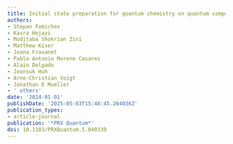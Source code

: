 ```yaml
---
title: Initial state preparation for quantum chemistry on quantum computers
authors:
- Stepan Fomichev
- Kasra Hejazi
- Modjtaba Shokrian Zini
- Matthew Kiser
- Joana Fraxanet
- Pablo Antonio Moreno Casares
- Alain Delgado
- Joonsuk Huh
- Arne-Christian Voigt
- Jonathan E Mueller
- ' others'
date: '2024-01-01'
publishDate: '2025-05-03T15:46:45.264036Z'
publication_types:
- article-journal
publication: '*PRX Quantum*'
doi: 10.1103/PRXQuantum.5.040339
---
```

